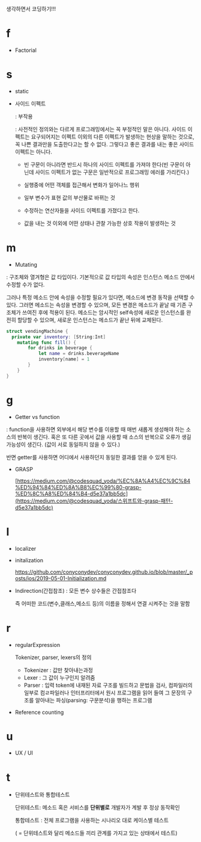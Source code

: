 생각하면서 코딩하기!!!

# f

- Factorial

# s

- static

- 사이드 이펙트

  : 부작용

  : 사전적인 정의와는 다르게 프로그래밍에서는 꼭 부정적인 말은 아니다. 사이드 이펙트는 요구되어지는 이펙트 이외의 다른 이펙트가 발생하는 현상을 말하는 것으로, 꼭 나쁜 결과만을 도출한다고는 할 수 없다. 그렇다고 좋은 결과를 내는 좋은 사이드 이펙트는 아니다.

  

  + 빈 구문이 아니라면 반드시 하나의 사이드 이펙트를 가져야 한다(빈 구문이 아닌데 사이드 이펙트가 없는 구문은 일반적으로 프로그래밍 에러를 가리킨다.)

  - 실행중에 어떤 객체를 접근해서 변화가 일어나느 행위

  - 일부 변수가 표현 값의 부산물로 바뀌는 것

  - 수정하는 연산자들을 사이드 이펙트를 가졌다고 한다.

  - 값을 내는 것 이외에 어떤 상태나 관찰 가능한 상호 작용이 발생하는 것

# m

- Mutating

: 구조체와 열겨형은 값 타입이다. 기본적으로 값 타입의 속성은 인스턴스 메소드 안에서 수정할 수가 없다. 

그러나 특정 메소드 안에 속성을 수정할 필요가 있다면, 메소드에 변경 동작을 선택할 수 있다. 그러면 메소드는 속성을 변경할 수 있으며, 모든 변경은 메소드가 끝날 때 기존 구조체가 쓰여진 후에 적용이 된다. 메소드는 암시적인 self속성에 새로운 인스턴스를 완전히 할당할 수 있으며, 새로운 인스턴스는 메소드가 끝난 뒤에 교체된다.

```swift
struct vendingMachine {
  private var inventory: [String:Int]
    mutating func fill() {
        for drinks in beverage {
            let name = drinks.beverageName
            inventory[name] = 1
        }
    }
}
```

# g

- Getter vs function

: function을 사용하면 외부에서 해당 변수를 이용할 때 매번 새롭게 생성해야 하는 소스의 반복이 생긴다. 혹은  또 다른 곳에서 값을 사용할 때 소스의 반복으로 오류가 생길 가능성이 생긴다. (값이 서로 동일하지 않을 수 있다.)

반면 getter를 사용하면 어디에서 사용하던지 동일한 결과를 얻을 수 있게 된다.

- GRASP

  [https://medium.com/@codesquad_yoda/%EC%8A%A4%EC%9C%84%ED%94%84%ED%8A%B8%EC%99%80-grasp-%ED%8C%A8%ED%84%B4-d5e37a1bb5dc](https://medium.com/@codesquad_yoda/스위프트와-grasp-패턴-d5e37a1bb5dc)

# l

- localizer

- initalization

  https://github.com/conyconydev/conyconydev.github.io/blob/master/_posts/ios/2019-05-01-Initialization.md
  
- Indirection(간접참조) : 모든 변수 상수들은 간접참조다

  즉 어떠한 코드(변수,클래스,메소드 등)의 이름을 정해서 연결 시켜주는 것을 말함

# r

- regularExpression

  Tokenizer, parser, lexers의 정의

  - Tokenizer : 값만 찾아내는과정
  - Lexer : 그 값이 누구인지 알려줌
  - Parser : 입력 token에 내재된 자료 구조를 빌드하고 문법을 검사, 컴파일러의 일부로 컴ㄹ파일러나 인터프리터에서 원시 프로그램을 읽어 들여 그 문장의 구조를 알아내는 파싱(parsing: 구문분석)을 행하는 프로그램

  

- Reference counting

# u

- UX / UI

# t

- 단위테스트와 통합테스트

  단위테스트: 메소드 혹은 서비스를 **단위별로** 개발자가 계발 후 정상 동작확인

  통합테스트 : 전체 프로그램을 사용하는 시나리오 대로 케이스별 테스트

  ( = 단위테스트와 달리 메소드들 끼리 관계를 가지고 있는 상태에서 테스트)